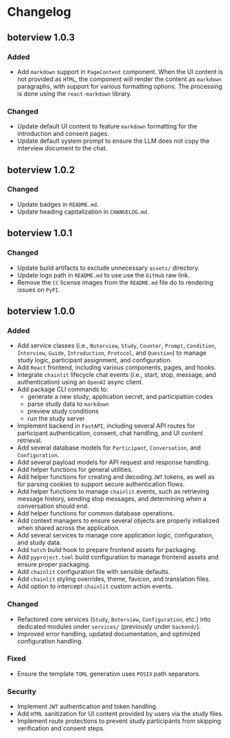 # Changelog

## boterview 1.0.3

### Added
- Add `markdown` support in `PageContent` component. When the UI content is not
  provided as `HTML`, the component will render the content as `markdown`
  paragraphs, with support for various formatting options. The processing is
  done using the `react-markdown` library.

### Changed
- Update default UI content to feature `markdown` formatting for the
  introduction and consent pages.
- Update default system prompt to ensure the LLM does not copy the interview
  document to the chat.

## boterview 1.0.2

### Changed
- Update badges in `README.md`.
- Update heading capitalization in `CHANGELOG.md`.

## boterview 1.0.1

### Changed
- Update build artifacts to exclude unnecessary `assets/` directory.
- Update logo path in `README.md` to use use the `GitHub` raw link.
- Remove the `CC` license images from the `README.md` file do to rendering
  issues on `PyPI`.

## boterview 1.0.0

### Added
- Add service classes (i.e., `Boterview`, `Study`, `Counter`, `Prompt`,
  `Condition`, `Interview`, `Guide`, `Introduction`, `Protocol`, and `Question`)
  to manage study logic, participant assignment, and configuration.
- Add `React` frontend, including various components, pages, and hooks.
- Integrate `chainlit` lifecycle chat events (i.e., start, stop, message, and
  authentication) using an `OpenAI` async client.
- Add package CLI commands to:
  - generate a new study, application secret, and participation codes
  - parse study data to `markdown`
  - preview study conditions
  - run the study server
- Implement backend in `FastAPI`, including several API routes for participant
  authentication, consent, chat handling, and UI content retrieval.
- Add several database models for `Participant`, `Conversation`, and
  `Configuration`.
- Add several payload models for API request and response handling.
- Add helper functions for general utilities.
- Add helper functions for creating and decoding `JWT` tokens, as well as for
  parsing cookies to support secure authentication flows.
- Add helper functions to manage `chainlit` events, such as retrieving message
  history, sending stop messages, and determining when a conversation should
  end.
- Add helper functions for common database operations.
- Add context managers to ensure several objects are properly initialized when
  shared across the application.
- Add several services to manage core application logic, configuration, and
  study data.
- Add `hatch` build hook to prepare frontend assets for packaging.
- Add `pyproject.toml` build configuration to manage frontend assets and ensure
  proper packaging.
- Add `chainlit` configuration file with sensible defaults.
- Add `chainlit` styling overrides, theme, favicon, and translation files.
- Add option to intercept `chainlit` custom action events.

### Changed
- Refactored core services (`Study`, `Boterview`, `Configuration`, etc.) into
  dedicated modules under `services/` (previously under `backend/`).
- Improved error handling, updated documentation, and optimized configuration
  handling.

### Fixed
- Ensure the template `TOML` generation uses `POSIX` path separators.

### Security
- Implement `JWT` authentication and token handling.
- Add `HTML` sanitization for UI content provided by users via the study files.
- Implement route protections to prevent study participants from skipping
  verification and consent steps.
